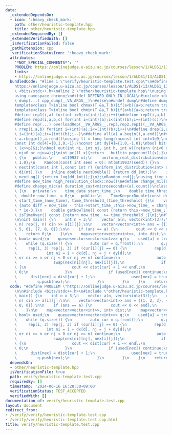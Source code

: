 ```yaml
---
data:
  _extendedDependsOn:
  - icon: ':heavy_check_mark:'
    path: other/heuristic-template.hpp
    title: other/heuristic-template.hpp
  _extendedRequiredBy: []
  _extendedVerifiedWith: []
  _isVerificationFailed: false
  _pathExtension: cpp
  _verificationStatusIcon: ':heavy_check_mark:'
  attributes:
    '*NOT_SPECIAL_COMMENTS*': ''
    PROBLEM: https://onlinejudge.u-aizu.ac.jp/courses/lesson/1/ALDS1/13/ALDS1_13_B
    links:
    - https://onlinejudge.u-aizu.ac.jp/courses/lesson/1/ALDS1/13/ALDS1_13_B
  bundledCode: "#line 1 \"verify/heuristic-template.test.cpp\"\n#define PROBLEM \"\
    https://onlinejudge.u-aizu.ac.jp/courses/lesson/1/ALDS1/13/ALDS1_13_B\"\n\n#include\
    \ <bits/stdc++.h>\n#line 2 \"other/heuristic-template.hpp\"\nusing namespace std;\n\
    using namespace chrono;\n#ifdef DEFINED_ONLY_IN_LOCAL\n#include <dump.hpp>\n#define\
    \ dump(...) cpp_dump(__VA_ARGS__)\n#else\n#undef dump\n#define dump(...)\n#endif\n\
    template<class T>inline bool chmax(T &a,T b){if(a<b){a=b;return true;}return false;}\n\
    template<class T>inline bool chmin(T &a,T b){if(a>b){a=b;return true;}return false;}\n\
    #define rep1(i,a) for(int i=0;i<(int)(a);i++)\n#define rep2(i,a,b) for(int i =(int)(a);i<(int)(b);i++)\n\
    #define rep3(i,a,b,c) for(int i=(int)(a);i<(int)(b);i+=(int)(c))\n#define overloadRep(a,b,c,d,e,...)e\n\
    #define rep(...) overloadRep(__VA_ARGS__,rep3,rep2,rep1)(__VA_ARGS__)\n#define\
    \ rrep(i,a,b) for(int i=(int)(a);i<=(int)(b);i++)\n#define drep(i,a,b) for(int\
    \ i=(int)(a);i>=(int)(b);i--)\n#define all(a) a.begin(),a.end()\n#define rall(a)\
    \ a.rbegin(),a.rend()\nusing ll = long long;\nconst int inf=1e9;\nconst ll INF=1e18;\n\
    const int dx[4]={0,1,0,-1};\nconst int dy[4]={1,0,-1,0};\nbool bit(ll x, int p){return\
    \ (x>>p)&1;}\nbool out(int ni, int nj, int h, int w){return (ni<0 or ni>=h or\
    \ nj<0 or nj>=w);}\nint pc(ll x){return __builtin_popcountll(x);}\nclass Random\
    \ {\n   public:\n    mt19937 mt;\n    uniform_real_distribution<double> dd_{0,\
    \ 1.0};\n    Random(const int seed = 0): mt(mt19937(seed)) {}\n    inline int\
    \ nextInt(const int l,const int r) {uniform_int_distribution<int> di(l,r);return\
    \ di(mt);}\n    inline double nextDouble() {return dd_(mt);}\n    inline double\
    \ nextLog() {return log(dd_(mt));}\n};\nRandom rnd{};\nusing time_data = high_resolution_clock::time_point;\n\
    #define now_time high_resolution_clock::now()\n#define change_mil(a) duration_cast<milliseconds>(a).count()\n\
    #define change_mic(a) duration_cast<microseconds>(a).count()\nclass TimeKeeperDouble\
    \ {\n   private:\n    time_data start_time_;\n    double time_threshold_;\n  \
    \  double now_time_ = 0;\n   public:\n    TimeKeeperDouble(const double time_threshold):\
    \ start_time_(now_time), time_threshold_(time_threshold) {}\n    void setNowTime()\
    \ {auto diff = now_time - this->start_time_;this->now_time_ = change_mic(diff)\
    \ * 1e-3;}\n    double getNowTime() const {return this->now_time_;}\n    bool\
    \ isTimeOver() const {return now_time_ >= time_threshold_;}\n};\n#line 5 \"verify/heuristic-template.test.cpp\"\
    \n\nint main() {\n    int n = 3;\n    vector a(n, vector<int>(3));\n    rep(i,\
    \ n) rep(j, n) cin >> a[i][j];\n\n    vector<vector<int>> ans = {{1, 2, 3}, {4,\
    \ 5, 6}, {7, 8, 0}};\n\n    if (ans == a) {\n        cout << 0 << endl;\n    \
    \    return 0;\n    }\n\n    map<vector<vector<int>>, int> dist;\n    map<vector<vector<int>>,\
    \ bool> used;\n    queue<vector<vector<int>>> q;\n    used[a] = true;\n    q.push(a);\n\
    \    while (q.size()) {\n        auto cur = q.front();\n        q.pop();\n   \
    \     rep(i, 3) rep(j, 3) if (cur[i][j] == 0) {\n            rep(d, 4) {\n   \
    \             int ni = i + dx[d], nj = j + dy[d];\n                if (ni < 0\
    \ or ni >= n or nj < 0 or nj >= n) continue;\n                auto nex = cur;\n\
    \                swap(nex[ni][nj], nex[i][j]);\n                if (nex == ans)\
    \ {\n                    cout << dist[cur] + 1 << endl;\n                    return\
    \ 0;\n                }\n                if (used[nex]) continue;\n          \
    \      dist[nex] = dist[cur] + 1;\n                used[nex] = true;\n       \
    \         q.push(nex);\n            }\n        }\n    }\n    return 0;\n}\n"
  code: "#define PROBLEM \"https://onlinejudge.u-aizu.ac.jp/courses/lesson/1/ALDS1/13/ALDS1_13_B\"\
    \n\n#include <bits/stdc++.h>\n#include \"other/heuristic-template.hpp\"\n\nint\
    \ main() {\n    int n = 3;\n    vector a(n, vector<int>(3));\n    rep(i, n) rep(j,\
    \ n) cin >> a[i][j];\n\n    vector<vector<int>> ans = {{1, 2, 3}, {4, 5, 6}, {7,\
    \ 8, 0}};\n\n    if (ans == a) {\n        cout << 0 << endl;\n        return 0;\n\
    \    }\n\n    map<vector<vector<int>>, int> dist;\n    map<vector<vector<int>>,\
    \ bool> used;\n    queue<vector<vector<int>>> q;\n    used[a] = true;\n    q.push(a);\n\
    \    while (q.size()) {\n        auto cur = q.front();\n        q.pop();\n   \
    \     rep(i, 3) rep(j, 3) if (cur[i][j] == 0) {\n            rep(d, 4) {\n   \
    \             int ni = i + dx[d], nj = j + dy[d];\n                if (ni < 0\
    \ or ni >= n or nj < 0 or nj >= n) continue;\n                auto nex = cur;\n\
    \                swap(nex[ni][nj], nex[i][j]);\n                if (nex == ans)\
    \ {\n                    cout << dist[cur] + 1 << endl;\n                    return\
    \ 0;\n                }\n                if (used[nex]) continue;\n          \
    \      dist[nex] = dist[cur] + 1;\n                used[nex] = true;\n       \
    \         q.push(nex);\n            }\n        }\n    }\n    return 0;\n}"
  dependsOn:
  - other/heuristic-template.hpp
  isVerificationFile: true
  path: verify/heuristic-template.test.cpp
  requiredBy: []
  timestamp: '2024-06-16 16:28:30+09:00'
  verificationStatus: TEST_ACCEPTED
  verifiedWith: []
documentation_of: verify/heuristic-template.test.cpp
layout: document
redirect_from:
- /verify/verify/heuristic-template.test.cpp
- /verify/verify/heuristic-template.test.cpp.html
title: verify/heuristic-template.test.cpp
---
```

